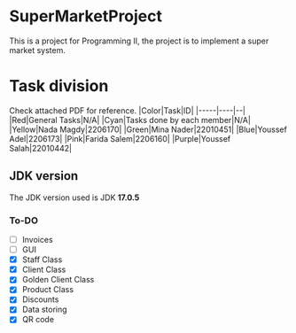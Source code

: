 # SuperMarketProject
This is a project for Programming II, the project is to implement a super market system.
# Task division
Check attached PDF for reference.
|Color|Task|ID|
|-----|----|--|
|Red|General Tasks|N/A|
|Cyan|Tasks done by each member|N/A|
|Yellow|Nada Magdy|2206170|
|Green|Mina Nader|22010451|
|Blue|Youssef Adel|2206173|
|Pink|Farida Salem|2206160|
|Purple|Youssef Salah|22010442|
## JDK version
The JDK version used is JDK **17.0.5**
### To-DO
- [ ] Invoices <br>
- [ ] GUI <br>
- [x] Staff Class <br>
- [x] Client Class <br>
- [x] Golden Client Class <br>
- [x] Product Class <br>
- [x] Discounts <br>
- [x] Data storing <br>
- [x] QR code <br>

